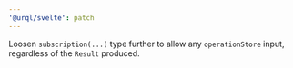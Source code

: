 ```yaml
---
'@urql/svelte': patch
---
```


Loosen `subscription(...)` type further to allow any `operationStore` input, regardless of the `Result` produced.
